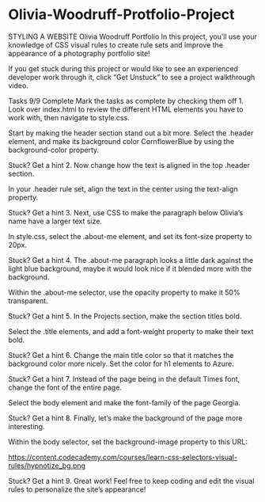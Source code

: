 # Olivia-Woodruff-Protfolio-Project
STYLING A WEBSITE
Olivia Woodruff Portfolio
In this project, you’ll use your knowledge of CSS visual rules to create rule sets and improve the appearance of a photography portfolio site!

If you get stuck during this project or would like to see an experienced developer work through it, click “Get Unstuck“ to see a project walkthrough video.

Tasks
9/9 Complete
Mark the tasks as complete by checking them off
1.
Look over index.html to review the different HTML elements you have to work with, then navigate to style.css.

Start by making the header section stand out a bit more. Select the .header element, and make its background color CornflowerBlue by using the background-color property.


Stuck? Get a hint
2.
Now change how the text is aligned in the top .header section.

In your .header rule set, align the text in the center using the text-align property.


Stuck? Get a hint
3.
Next, use CSS to make the paragraph below Olivia’s name have a larger text size.

In style.css, select the .about-me element, and set its font-size property to 20px.


Stuck? Get a hint
4.
The .about-me paragraph looks a little dark against the light blue background, maybe it would look nice if it blended more with the background.

Within the .about-me selector, use the opacity property to make it 50% transparent.


Stuck? Get a hint
5.
In the Projects section, make the section titles bold.

Select the .title elements, and add a font-weight property to make their text bold.


Stuck? Get a hint
6.
Change the main title color so that it matches the background color more nicely. Set the color for h1 elements to Azure.


Stuck? Get a hint
7.
Instead of the page being in the default Times font, change the font of the entire page.

Select the body element and make the font-family of the page Georgia.


Stuck? Get a hint
8.
Finally, let’s make the background of the page more interesting.

Within the body selector, set the background-image property to this URL:

https://content.codecademy.com/courses/learn-css-selectors-visual-rules/hypnotize_bg.png

Stuck? Get a hint
9.
Great work! Feel free to keep coding and edit the visual rules to personalize the site’s appearance!
